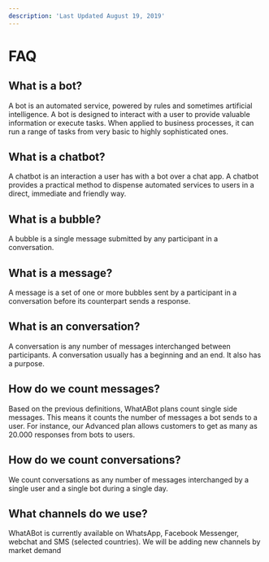 ```yaml
---
description: 'Last Updated August 19, 2019'
---
```


# FAQ

## What is a bot?

A bot is an automated service, powered by rules and sometimes artificial intelligence. A bot is designed to interact with a user to provide valuable information or execute tasks. When applied to business processes, it can run a range of tasks from very basic to highly sophisticated ones.

## What is a chatbot?

A chatbot is an interaction a user has with a bot over a chat app. A chatbot provides a practical method to dispense automated services to users in a direct, immediate and friendly way.

## What is a bubble?

A bubble is a single message submitted by any participant in a conversation.

## What is a message?

A message is a set of one or more bubbles sent by a participant in a conversation before its counterpart sends a response.

## What is an conversation?

A conversation is any number of messages interchanged between participants. A conversation usually has a beginning and an end. It also has a purpose.

## How do we count messages?

Based on the previous definitions, WhatABot plans count single side messages. This means it counts the number of messages a bot sends to a user. For instance, our Advanced plan allows customers to get as many as 20.000 responses from bots to users.

## How do we count conversations?

We count conversations as any number of messages interchanged by a single user and a single bot during a single day. 

## What channels do we use?

WhatABot is currently available on WhatsApp, Facebook Messenger, webchat and SMS \(selected countries\). We will be adding new channels by market demand

## 

###  <a id="definitions"></a>

